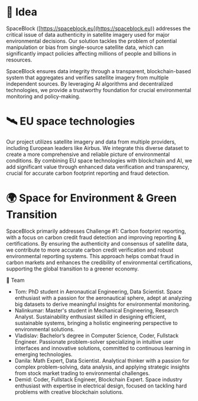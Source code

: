 # 💎 Idea
SpaceBlock ([https://spaceblock.eu](https://spaceblock.eu)) addresses the critical issue of data authenticity in satellite imagery used for major environmental decisions. Our solution tackles the problem of potential manipulation or bias from single-source satellite data, which can significantly impact policies affecting millions of people and billions in resources. 

SpaceBlock ensures data integrity through a transparent, blockchain-based system that aggregates and verifies satellite imagery from multiple independent sources. By leveraging AI algorithms and decentralized technologies, we provide a trustworthy foundation for crucial environmental monitoring and policy-making.

# 🛰️ EU space technologies
Our project utilizes satellite imagery and data from multiple providers, including European leaders like Airbus. We integrate this diverse dataset to create a more comprehensive and reliable picture of environmental conditions. By combining EU space technologies with blockchain and AI, we add significant value through enhanced data verification and transparency, crucial for accurate carbon footprint reporting and fraud detection.

# 🌍 Space for Environment & Green Transition 
SpaceBlock primarily addresses Challenge #1: Carbon footprint reporting, with a focus on carbon credit fraud detection and improving reporting & certifications. By ensuring the authenticity and consensus of satellite data, we contribute to more accurate carbon credit verification and robust environmental reporting systems. This approach helps combat fraud in carbon markets and enhances the credibility of environmental certifications, supporting the global transition to a greener economy.

🤼 Team

- Tom: PhD student in Aeronautical Engineering, Data Scientist. Space enthusiast with a passion for the aeronautical sphere, adept at analyzing big datasets to derive meaningful insights for environmental monitoring.
- Nalinkumar: Master's student in Mechanical Engineering, Research Analyst. Sustainability enthusiast skilled in designing efficient, sustainable systems, bringing a holistic engineering perspective to environmental solutions.
- Vladislav: Bachelor’s degree in Computer Science, Coder, Fullstack Engineer. Passionate problem-solver specializing in intuitive user interfaces and innovative solutions, committed to continuous learning in emerging technologies.
- Danila: Math Expert, Data Scientist. Analytical thinker with a passion for complex problem-solving, data analysis, and applying strategic insights from stock market trading to environmental challenges.
- Demid: Coder, Fullstack Engineer, Blockchain Expert. Space industry enthusiast with expertise in electrical design, focused on tackling hard problems with creative blockchain solutions.